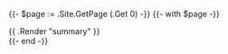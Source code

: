 {{- $page := .Site.GetPage (.Get 0) -}}
{{- with $page -}}
<div class="teaser">
{{ .Render "summary" }}
</div>
{{- end -}}
